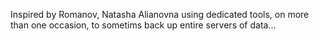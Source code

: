 Inspired by Romanov, Natasha Alianovna using dedicated tools, on more than one occasion, to sometims back up entire servers of data...
